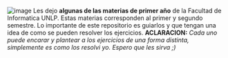 ![image](https://github.com/Giancardonee/Primer-anho-Licenciatrura-en-Sistemas/assets/114377978/2f4332e6-7b5d-419a-999b-166454489ca9)
Les dejo **algunas de las materias de primer año**
de la Facultad de Informatica UNLP. 
Estas materias corresponden al primer y segundo semestre. 
Lo importante de este repositorio es guiarlos y que tengan una idea de como se pueden resolver los ejercicios. 
**ACLARACION:** *Cada uno puede encarar y plantear a los ejercicios de una forma distinta, simplemente es como los resolvi yo. Espero que les sirva ;)*
